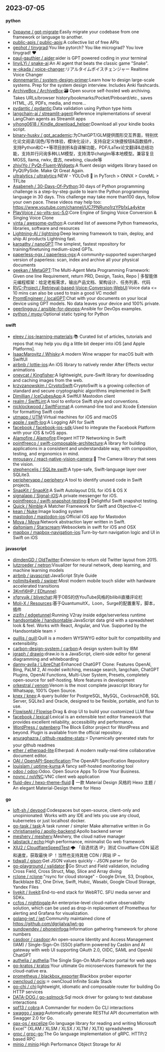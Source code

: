 ## 2023-07-05

#### python
* [0xpayne / gpt-migrate](https://github.com/0xpayne/gpt-migrate):Easily migrate your codebase from one framework or language to another.
* [public-apis / public-apis](https://github.com/public-apis/public-apis):A collective list of free APIs
* [geohot / tinygrad](https://github.com/geohot/tinygrad):You like pytorch? You like micrograd? You love tinygrad!
❤️
* [paul-gauthier / aider](https://github.com/paul-gauthier/aider):aider is GPT powered coding in your terminal
* [linyiLYi / snake-ai](https://github.com/linyiLYi/snake-ai):An AI agent that beats the classic game "Snake".
* [w-okada / voice-changer](https://github.com/w-okada/voice-changer):リアルタイムボイスチェンジャー Realtime Voice Changer
* [donnemartin / system-design-primer](https://github.com/donnemartin/system-design-primer):Learn how to design large-scale systems. Prep for the system design interview. Includes Anki flashcards.
* [ArchiveBox / ArchiveBox](https://github.com/ArchiveBox/ArchiveBox):🗃
Open source self-hosted web archiving. Takes URLs/browser history/bookmarks/Pocket/Pinboard/etc., saves HTML, JS, PDFs, media, and more...
* [pydantic / pydantic](https://github.com/pydantic/pydantic):Data validation using Python type hints
* [langchain-ai / streamlit-agent](https://github.com/langchain-ai/streamlit-agent):Reference implementations of several LangChain agents as Streamlit apps
* [yihong0618 / Kindle_download_helper](https://github.com/yihong0618/Kindle_download_helper):Download all your kindle books script.
* [binary-husky / gpt_academic](https://github.com/binary-husky/gpt_academic):为ChatGPT/GLM提供图形交互界面，特别优化论文阅读/润色/写作体验，模块化设计，支持自定义快捷按钮&函数插件，支持Python和C++等项目剖析&自译解功能，PDF/LaTex论文翻译&总结功能，支持并行问询多种LLM模型，支持清华chatglm等本地模型。兼容复旦MOSS, llama, rwkv, 盘古, newbing, claude等
* [zhiyiYo / PyQt-Fluent-Widgets](https://github.com/zhiyiYo/PyQt-Fluent-Widgets):A fluent design widgets library based on PyQt/PySide. Make Qt Great Again.
* [ultralytics / ultralytics](https://github.com/ultralytics/ultralytics):NEW - YOLOv8 🚀 in PyTorch > ONNX > CoreML > TFLite
* [Asabeneh / 30-Days-Of-Python](https://github.com/Asabeneh/30-Days-Of-Python):30 days of Python programming challenge is a step-by-step guide to learn the Python programming language in 30 days. This challenge may take more than100 days, follow your own pace. These videos may help too: https://www.youtube.com/channel/UC7PNRuno1rzYPb1xLa4yktw
* [PlayVoice / so-vits-svc-5.0](https://github.com/PlayVoice/so-vits-svc-5.0):Core Engine of Singing Voice Conversion & Singing Voice Clone
* [vinta / awesome-python](https://github.com/vinta/awesome-python):A curated list of awesome Python frameworks, libraries, software and resources
* [Lightning-AI / lightning](https://github.com/Lightning-AI/lightning):Deep learning framework to train, deploy, and ship AI products Lightning fast.
* [karpathy / nanoGPT](https://github.com/karpathy/nanoGPT):The simplest, fastest repository for training/finetuning medium-sized GPTs.
* [paperless-ngx / paperless-ngx](https://github.com/paperless-ngx/paperless-ngx):A community-supported supercharged version of paperless: scan, index and archive all your physical documents
* [geekan / MetaGPT](https://github.com/geekan/MetaGPT):The Multi-Agent Meta Programming Framework: Given one line Requirement, return PRD, Design, Tasks, Repo | 多智能体元编程框架：给定老板需求，输出产品文档、架构设计、任务列表、代码
* [RVC-Project / Retrieval-based-Voice-Conversion-WebUI](https://github.com/RVC-Project/Retrieval-based-Voice-Conversion-WebUI):Voice data <= 10 mins can also be used to train a good VC model!
* [PromtEngineer / localGPT](https://github.com/PromtEngineer/localGPT):Chat with your documents on your local device using GPT models. No data leaves your device and 100% private.
* [geerlingguy / ansible-for-devops](https://github.com/geerlingguy/ansible-for-devops):Ansible for DevOps examples.
* [python / mypy](https://github.com/python/mypy):Optional static typing for Python

#### swift
* [eleev / ios-learning-materials](https://github.com/eleev/ios-learning-materials):📚
Curated list of articles, tutorials and repos that may help you dig a little bit deeper into iOS [and Apple Platforms].
* [IsaacMarovitz / Whisky](https://github.com/IsaacMarovitz/Whisky):A modern Wine wrapper for macOS built with SwiftUI
* [airbnb / lottie-ios](https://github.com/airbnb/lottie-ios):An iOS library to natively render After Effects vector animations
* [onevcat / Kingfisher](https://github.com/onevcat/Kingfisher):A lightweight, pure-Swift library for downloading and caching images from the web.
* [krzyzanowskim / CryptoSwift](https://github.com/krzyzanowskim/CryptoSwift):CryptoSwift is a growing collection of standard and secure cryptographic algorithms implemented in Swift
* [Dimillian / IceCubesApp](https://github.com/Dimillian/IceCubesApp):A SwiftUI Mastodon client
* [realm / SwiftLint](https://github.com/realm/SwiftLint):A tool to enforce Swift style and conventions.
* [nicklockwood / SwiftFormat](https://github.com/nicklockwood/SwiftFormat):A command-line tool and Xcode Extension for formatting Swift code
* [utmapp / UTM](https://github.com/utmapp/UTM):Virtual machines for iOS and macOS
* [apple / swift-log](https://github.com/apple/swift-log):A Logging API for Swift
* [facebook / facebook-ios-sdk](https://github.com/facebook/facebook-ios-sdk):Used to integrate the Facebook Platform with your iOS & tvOS apps.
* [Alamofire / Alamofire](https://github.com/Alamofire/Alamofire):Elegant HTTP Networking in Swift
* [pointfreeco / swift-composable-architecture](https://github.com/pointfreeco/swift-composable-architecture):A library for building applications in a consistent and understandable way, with composition, testing, and ergonomics in mind.
* [mrousavy / react-native-vision-camera](https://github.com/mrousavy/react-native-vision-camera):📸
The Camera library that sees the vision.
* [stephencelis / SQLite.swift](https://github.com/stephencelis/SQLite.swift):A type-safe, Swift-language layer over SQLite3.
* [peripheryapp / periphery](https://github.com/peripheryapp/periphery):A tool to identify unused code in Swift projects.
* [SnapKit / SnapKit](https://github.com/SnapKit/SnapKit):A Swift Autolayout DSL for iOS & OS X
* [signalapp / Signal-iOS](https://github.com/signalapp/Signal-iOS):A private messenger for iOS.
* [pointfreeco / swift-snapshot-testing](https://github.com/pointfreeco/swift-snapshot-testing):📸 Delightful Swift snapshot testing.
* [Quick / Nimble](https://github.com/Quick/Nimble):A Matcher Framework for Swift and Objective-C
* [kean / Nuke](https://github.com/kean/Nuke):Image loading system
* [mastodon / mastodon-ios](https://github.com/mastodon/mastodon-ios):Official iOS app for Mastodon
* [Moya / Moya](https://github.com/Moya/Moya):Network abstraction layer written in Swift.
* [daltoniam / Starscream](https://github.com/daltoniam/Starscream):Websockets in swift for iOS and OSX
* [mapbox / mapbox-navigation-ios](https://github.com/mapbox/mapbox-navigation-ios):Turn-by-turn navigation logic and UI in Swift on iOS

#### javascript
* [dimdenGD / OldTwitter](https://github.com/dimdenGD/OldTwitter):Extension to return old Twitter layout from 2015.
* [lutzroeder / netron](https://github.com/lutzroeder/netron):Visualizer for neural network, deep learning, and machine learning models
* [airbnb / javascript](https://github.com/airbnb/javascript):JavaScript Style Guide
* [nolimits4web / swiper](https://github.com/nolimits4web/swiper):Most modern mobile touch slider with hardware accelerated transitions
* [3Kmfi6HP / EDtunnel](https://github.com/3Kmfi6HP/EDtunnel):
* [xfgryujk / blivechat](https://github.com/xfgryujk/blivechat):用于OBS的仿YouTube风格的bilibili直播评论栏
* [Moli-X / Resources](https://github.com/Moli-X/Resources):基于QuantumultX，Loon，Surge的配置重写，脚本，插件
* [zizifn / edgetunnel](https://github.com/zizifn/edgetunnel):Running V2ray inside edge/serverless runtime
* [handsontable / handsontable](https://github.com/handsontable/handsontable):JavaScript data grid with a spreadsheet look & feel. Works with React, Angular, and Vue. Supported by the Handsontable team
⚡
* [quilljs / quill](https://github.com/quilljs/quill):Quill is a modern WYSIWYG editor built for compatibility and extensibility.
* [carbon-design-system / carbon](https://github.com/carbon-design-system/carbon):A design system built by IBM
* [jgraph / drawio](https://github.com/jgraph/drawio):draw.io is a JavaScript, client-side editor for general diagramming and whiteboarding
* [danny-avila / LibreChat](https://github.com/danny-avila/LibreChat):Enhanced ChatGPT Clone: Features OpenAI, Bing, PaLM 2, AI model switching, message search, langchain, ChatGPT Plugins, OpenAI Functions, Multi-User System, Presets, completely open-source for self-hosting. More features in development
* [orkestral / venom](https://github.com/orkestral/venom):Venom is the most complete javascript library for Whatsapp, 100% Open Source.
* [knex / knex](https://github.com/knex/knex):A query builder for PostgreSQL, MySQL, CockroachDB, SQL Server, SQLite3 and Oracle, designed to be flexible, portable, and fun to use.
* [FlowiseAI / Flowise](https://github.com/FlowiseAI/Flowise):Drag & drop UI to build your customized LLM flow
* [facebook / lexical](https://github.com/facebook/lexical):Lexical is an extensible text editor framework that provides excellent reliability, accessibility and performance.
* [WordPress / gutenberg](https://github.com/WordPress/gutenberg):The Block Editor project for WordPress and beyond. Plugin is available from the official repository.
* [anuraghazra / github-readme-stats](https://github.com/anuraghazra/github-readme-stats):⚡
Dynamically generated stats for your github readmes
* [ether / etherpad-lite](https://github.com/ether/etherpad-lite):Etherpad: A modern really-real-time collaborative document editor.
* [OAI / OpenAPI-Specification](https://github.com/OAI/OpenAPI-Specification):The OpenAPI Specification Repository
* [louislam / uptime-kuma](https://github.com/louislam/uptime-kuma):A fancy self-hosted monitoring tool
* [odoo / odoo](https://github.com/odoo/odoo):Odoo. Open Source Apps To Grow Your Business.
* [novnc / noVNC](https://github.com/novnc/noVNC):VNC client web application
* [fluid-dev / hexo-theme-fluid](https://github.com/fluid-dev/hexo-theme-fluid):🌊 一款 Material Design 风格的 Hexo 主题 / An elegant Material-Design theme for Hexo

#### go
* [loft-sh / devpod](https://github.com/loft-sh/devpod):Codespaces but open-source, client-only and unopinionated: Works with any IDE and lets you use any cloud, kubernetes or just localhost docker.
* [go-task / task](https://github.com/go-task/task):A task runner / simpler Make alternative written in Go
* [christianselig / apollo-backend](https://github.com/christianselig/apollo-backend):Apollo backend server
* [meshery / meshery](https://github.com/meshery/meshery):Meshery, the cloud native manager
* [labstack / echo](https://github.com/labstack/echo):High performance, minimalist Go web framework
* [XIU2 / CloudflareSpeedTest](https://github.com/XIU2/CloudflareSpeedTest):🌩
「自选优选 IP」测试 Cloudflare CDN 延迟和速度，获取最快 IP ！当然也支持其他 CDN / 网站 IP ~
* [tidwall / gjson](https://github.com/tidwall/gjson):Get JSON values quickly - JSON parser for Go
* [go-playground / validator](https://github.com/go-playground/validator):💯Go Struct and Field validation, including Cross Field, Cross Struct, Map, Slice and Array diving
* [rclone / rclone](https://github.com/rclone/rclone):"rsync for cloud storage" - Google Drive, S3, Dropbox, Backblaze B2, One Drive, Swift, Hubic, Wasabi, Google Cloud Storage, Yandex Files
* [livekit / livekit](https://github.com/livekit/livekit):End-to-end stack for WebRTC. SFU media server and SDKs.
* [ccfos / nightingale](https://github.com/ccfos/nightingale):An enterprise-level cloud-native observability solution, which can be used as drop-in replacement of Prometheus for alerting and Grafana for visualization.
* [golang-jwt / jwt](https://github.com/golang-jwt/jwt):Community maintained clone of https://github.com/dgrijalva/jwt-go
* [sundowndev / phoneinfoga](https://github.com/sundowndev/phoneinfoga):Information gathering framework for phone numbers
* [casdoor / casdoor](https://github.com/casdoor/casdoor):An open-source Identity and Access Management (IAM) / Single-Sign-On (SSO) platform powered by Casbin and AI gateway with web UI supporting OAuth 2.0, OIDC, SAML and OpenAI ChatGPT
* [authelia / authelia](https://github.com/authelia/authelia):The Single Sign-On Multi-Factor portal for web apps
* [go-kratos / kratos](https://github.com/go-kratos/kratos):Your ultimate Go microservices framework for the cloud-native era.
* [prometheus / blackbox_exporter](https://github.com/prometheus/blackbox_exporter):Blackbox prober exporter
* [owncloud / ocis](https://github.com/owncloud/ocis):⚛️
ownCloud Infinite Scale Stack
* [go-chi / chi](https://github.com/go-chi/chi):lightweight, idiomatic and composable router for building Go HTTP services
* [DATA-DOG / go-sqlmock](https://github.com/DATA-DOG/go-sqlmock):Sql mock driver for golang to test database interactions
* [spf13 / cobra](https://github.com/spf13/cobra):A Commander for modern Go CLI interactions
* [swaggo / swag](https://github.com/swaggo/swag):Automatically generate RESTful API documentation with Swagger 2.0 for Go.
* [qax-os / excelize](https://github.com/qax-os/excelize):Go language library for reading and writing Microsoft Excel™ (XLAM / XLSM / XLSX / XLTM / XLTX) spreadsheets
* [grpc / grpc-go](https://github.com/grpc/grpc-go):The Go language implementation of gRPC. HTTP/2 based RPC
* [minio / minio](https://github.com/minio/minio):High Performance Object Storage for AI
